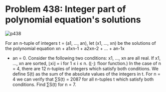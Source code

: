 # Problem 438: Integer part of polynomial equation's solutions

![p438](img/438.gif)

For an n-tuple of integers t = (a1, ..., an), let (x1, ..., xn) be the
solutions of the polynomial equation xn + a1xn-1 + a2xn-2 + ... + an-1x
+ an = 0. Consider the following two conditions: x1, ..., xn are all
real. If x1, ..., xn are sorted, ⌊xi⌋ = i for 1 ≤ i ≤ n. (⌊·⌋: floor
function.) In the case of n = 4, there are 12 n-tuples of integers which
satisfy both conditions. We define S(t) as the sum of the absolute
values of the integers in t. For n = 4 we can verify that ∑S(t) = 2087
for all n-tuples t which satisfy both conditions. Find ∑S(t) for n = 7.